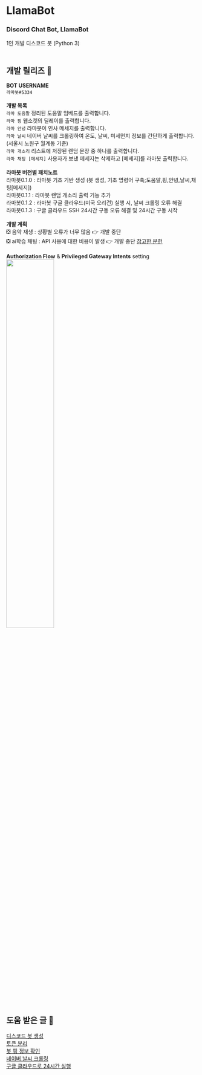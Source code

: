 # LlamaBot

### Discord Chat Bot, LlamaBot <br/>
1인 개발 디스코드 봇 (Python 3) <br/> <br/>

## 개발 릴리즈 📃
**BOT USERNAME** <br/>
`라마봇#5334` <br/> <br/>
**개발 목록** <br/>
`라마 도움말` 정리된 도움말 임베드를 출력합니다. <br/>
`라마 핑` 웹소켓의 딜레이를 출력합니다. <br/>
`라마 안녕` 라마봇이 인사 메세지를 출력합니다. <br/>
`라마 날씨` 네이버 날씨를 크롤링하여 온도, 날씨, 미세먼지 정보를 간단하게 출력합니다. (서울시 노원구 월계동 기준) <br/>
`라마 개소리` 리스트에 저장된 랜덤 문장 중 하나를 출력합니다. <br/>
`라마 채팅 [메세지]` 사용자가 보낸 메세지는 삭제하고 [메세지]를 라마봇 출력합니다. <br/> <br/>
**라마봇 버전별 패치노트** <br/> 
라마봇0.1.0 : 라마봇 기초 기반 생성 (봇 생성, 기초 명령어 구축;도움말,핑,안녕,날씨,채팅[메세지]) <br/>
라마봇0.1.1 : 라마봇 랜덤 개소리 출력 기능 추가 <br/>
라마봇0.1.2 : 라마봇 구글 클라우드(미국 오리건) 실행 시, 날씨 크롤링 오류 해결 <br/>
라마봇0.1.3 : 구글 클라우드 SSH 24시간 구동 오류 해결 및 24시간 구동 시작 <br/> <br/>
**개발 계획** <br/>
❎ 음악 재생 : 상황별 오류가 너무 많음 👉 개발 중단 <br/>
❎ ai학습 채팅 : API 사용에 대한 비용이 발생 👉 개발 중단 [참고한 문헌](https://syerco0.com/32) <br/> <br/> 
**Authorization Flow** & **Privileged Gateway Intents** setting <br/>
<img src="https://github.com/eukkcha/LlamaBot/assets/127178816/4a8edd50-27c6-45c7-995b-ccf4ea92bce7" width="50%"> <br/> <br/>

## 도움 받은 글 🙏 <br/>
[디스코드 봇 생성](https://jhoplin7259.tistory.com/91) <br/>
[토큰 분리](https://lektion-von-erfolglosigkeit.tistory.com/92) <br/>
[봇 핑 정보 확인](https://www.koreaminecraft.net/dev/1409676) <br/>
[네이버 날씨 크롤링](https://wikidocs.net/35949) <br/>
[구글 클라우드로 24시간 실행](https://namu.wiki/w/Discord/%EB%B4%87/%ED%98%B8%EC%8A%A4%ED%8C%85) <br/> <br/>
